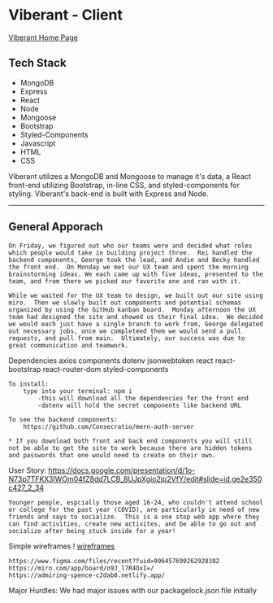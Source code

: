 # Viberant - Client

[Viberant Home Page](/img/ViberantHome.png)

## Tech Stack
- MongoDB
- Express
- React
- Node
- Mongoose
- Bootstrap
- Styled-Components
- Javascript
- HTML
- CSS

Viberant utilizes a MongoDB and Mongoose to manage it's data, a React front-end utilizing Bootstrap, in-line CSS, and styled-components for styling. Viberant's back-end is built with Express and Node.

---

## General Apporach
    On Friday, we figured out who our teams were and decided what roles which people would take in building project three.  Rei handled the backend components, George took the lead, and Andie and Becky handled the front end.  On Monday we met our UX team and spent the morning brainstorming ideas. We each came up with five ideas, presented to the team, and from there we picked our favorite one and ran with it.  

    While we waited for the UX team to design, we built out our site using miro.  Then we slowly built out components and potential schemas organized by using the GitHub kanban board.  Monday afternoon the UX team had designed the site and showed us their final idea.  We decided we would each just have a single branch to work from, George delegated out necessary jobs, once we completeed them we would send a pull requests, and pull from main.  Ultimately, our success was due to great communication and teamwork.  

Dependencies
    axios
    components
    dotenv
    jsonwebtoken
    react
    react-bootstrap
    react-router-dom
    styled-components

    To install:
        type into your terminal: npm i
            -this will download all the dependencies for the front end
            -dotenv will hold the secret components like backend URL
    
    To see the backend components:
        https://github.com/Consecratio/mern-auth-server

    * If you download both front and back end components you will still not be able to get the site to work because there are hidden tokens and passwords that one would need to create on their own.


User Story:
https://docs.google.com/presentation/d/1o-N73p7TFKX3lWOm04fZ8dd7LCB_8UJpXgio2jp2VfY/edit#slide=id.ge2e350c427_2_34

    Younger people, espcially those aged 16-24, who couldn't attend school or college for the past year (COVID), are particularly in need of new friends and says to socialize.  This is a one stop web app where they can find activities, create new activites, and be able to go out and socialize after being stuck inside for a year!

Simple wireframes
    ! [wireframes](/img/Wireframes.png)

    https://www.figma.com/files/recent?fuid=996457699262928382
    https://miro.com/app/board/o9J_l7R4OxI=/
    https://admiring-spence-c2dab0.netlify.app/

Major Hurdles:
    We had major issues with our packagelock.json file initially
